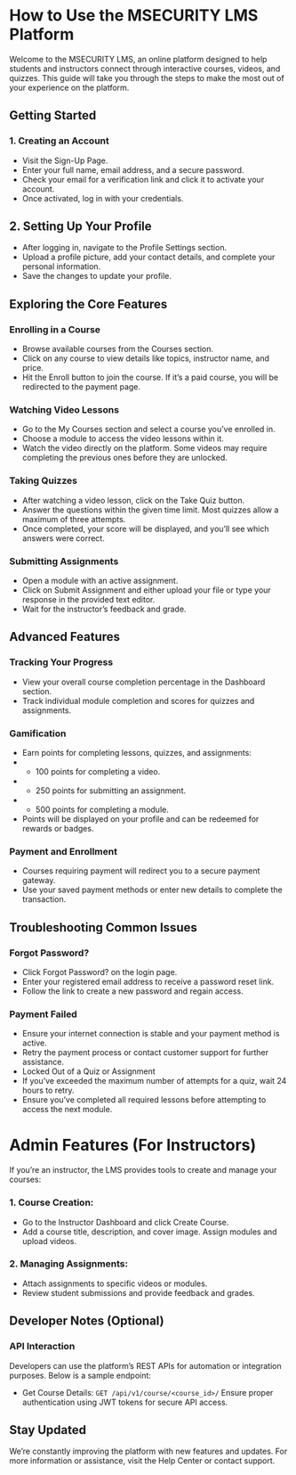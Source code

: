 # How to Use the MSECURITY LMS Platform

Welcome to the MSECURITY LMS, an online platform designed to help students and instructors connect through interactive courses, videos, and quizzes. This guide will take you through the steps to make the most out of your experience on the platform.

## Getting Started
### 1. Creating an Account
* Visit the Sign-Up Page.
* Enter your full name, email address, and a secure password.
* Check your email for a verification link and click it to activate your account.
* Once activated, log in with your credentials.

## 2. Setting Up Your Profile
* After logging in, navigate to the Profile Settings section.
* Upload a profile picture, add your contact details, and complete your personal information.
* Save the changes to update your profile.

## Exploring the Core Features

### Enrolling in a Course
* Browse available courses from the Courses section.
* Click on any course to view details like topics, instructor name, and price.
* Hit the Enroll button to join the course. If it’s a paid course, you will be redirected to the payment page.


### Watching Video Lessons
* Go to the My Courses section and select a course you’ve enrolled in.
* Choose a module to access the video lessons within it.
* Watch the video directly on the platform. Some videos may require completing the previous ones before they are unlocked.

### Taking Quizzes
* After watching a video lesson, click on the Take Quiz button.
* Answer the questions within the given time limit. Most quizzes allow a maximum of three attempts.
* Once completed, your score will be displayed, and you’ll see which answers were correct.

### Submitting Assignments
* Open a module with an active assignment.
* Click on Submit Assignment and either upload your file or type your response in the provided text editor.
* Wait for the instructor’s feedback and grade.

## Advanced Features
### Tracking Your Progress
* View your overall course completion percentage in the Dashboard section.
* Track individual module completion and scores for quizzes and assignments.

### Gamification
* Earn points for completing lessons, quizzes, and assignments:
* * 100 points for completing a video.
* * 250 points for submitting an assignment.
* * 500 points for completing a module.
* Points will be displayed on your profile and can be redeemed for rewards or badges.

### Payment and Enrollment
* Courses requiring payment will redirect you to a secure payment gateway.
* Use your saved payment methods or enter new details to complete the transaction.


## Troubleshooting Common Issues
### Forgot Password?
* Click Forgot Password? on the login page.
* Enter your registered email address to receive a password reset link.
* Follow the link to create a new password and regain access.

### Payment Failed
* Ensure your internet connection is stable and your payment method is active.
* Retry the payment process or contact customer support for further assistance.
* Locked Out of a Quiz or Assignment
* If you’ve exceeded the maximum number of attempts for a quiz, wait 24 hours to retry.
* Ensure you’ve completed all required lessons before attempting to access the next module.

# Admin Features (For Instructors)
If you’re an instructor, the LMS provides tools to create and manage your courses:


### 1. Course Creation:
* Go to the Instructor Dashboard and click Create Course.
* Add a course title, description, and cover image. Assign modules and upload videos.

### 2. Managing Assignments:
* Attach assignments to specific videos or modules.
* Review student submissions and provide feedback and grades.

## Developer Notes (Optional)

### API Interaction
Developers can use the platform’s REST APIs for automation or integration purposes. Below is a sample endpoint:
* Get Course Details:
`GET /api/v1/course/<course_id>/`
Ensure proper authentication using JWT tokens for secure API access.


## Stay Updated
We’re constantly improving the platform with new features and updates. For more information or assistance, visit the Help Center or contact support.




















